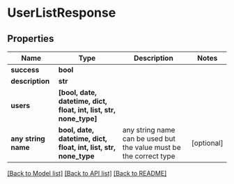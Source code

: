 # UserListResponse


## Properties
Name | Type | Description | Notes
------------ | ------------- | ------------- | -------------
**success** | **bool** |  | 
**description** | **str** |  | 
**users** | **[bool, date, datetime, dict, float, int, list, str, none_type]** |  | 
**any string name** | **bool, date, datetime, dict, float, int, list, str, none_type** | any string name can be used but the value must be the correct type | [optional]

[[Back to Model list]](../README.md#documentation-for-models) [[Back to API list]](../README.md#documentation-for-api-endpoints) [[Back to README]](../README.md)


